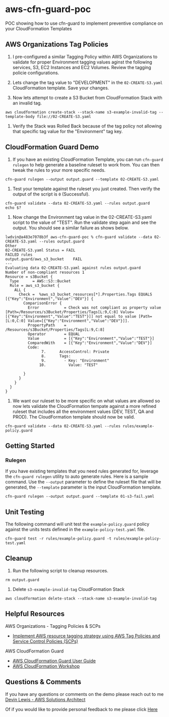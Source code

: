 # aws-cfn-guard-poc
POC showing how to use cfn-guard to implement preventive compliance on your CloudFormation Templates

## AWS Organizations Tag Policies
1. I pre-configured a similar Tagging Policy within AWS Organizations to validate for proper Environment tagging values aginst the following services, S3, EC2 Instances and EC2 Volumes. Review the tagging policie configurations.

1. Lets change the tag value to "DEVELOPMENT" in the `02-CREATE-S3.yaml` CloudFormation template.  Save  your changes.

1. Now lets attempt to create a S3 Bucket from CloudFormation Stack with an invalid tag.
```
aws cloudformation create-stack --stack-name s3-example-invalid-tag --template-body file://02-CREATE-S3.yaml
```
1. Verify the Stack was Rolled Back because of the tag policy not allowing that specific tag value for the "Environment" tag key.


## CloudFormation Guard Demo
1. If you have an existing CloudFormation Template, you can run `cfn-guard rulegen` to help generate a baseline ruleset to work from.  You can then tweak the rules to your more specific needs.
```
cfn-guard rulegen --output output.guard --template 02-CREATE-S3.yaml
```
1. Test your template against the ruleset you just created. Then verify the output of the script is `0` (Successful).
```
cfn-guard validate --data 02-CREATE-S3.yaml --rules output.guard
echo $?
```
1. Now change the Environment tag value in the 02-CREATE-S3.yaml script to the value of "TEST".  Run the validate step again and see the output.  You should see a similar failure as shows below.
```
lwdvin@a483e7078b3f aws-cfn-guard-poc % cfn-guard validate --data 02-CREATE-S3.yaml --rules output.guard
Other
02-CREATE-S3.yaml Status = FAIL
FAILED rules
output.guard/aws_s3_bucket    FAIL
---
Evaluating data 02-CREATE-S3.yaml against rules output.guard
Number of non-compliant resources 1
Resource = s3Bucket {
  Type      = AWS::S3::Bucket
  Rule = aws_s3_bucket {
    ALL {
      Check =  %aws_s3_bucket_resources[*].Properties.Tags EQUALS  [{"Key":"Environment","Value":"DEV"}] {
        ComparisonError {
          Error           = Check was not compliant as property value [Path=/Resources/s3Bucket/Properties/Tags[L:9,C:8] Value=[{"Key":"Environment","Value":"TEST"}]] not equal to value [Path=[L:0,C:0] Value=[{"Key":"Environment","Value":"DEV"}]].
          PropertyPath    = /Resources/s3Bucket/Properties/Tags[L:9,C:8]
          Operator        = EQUAL
          Value           = [{"Key":"Environment","Value":"TEST"}]
          ComparedWith    = [{"Key":"Environment","Value":"DEV"}]
          Code:
                7.      AccessControl: Private
                8.      Tags: 
                9.        - Key: "Environment"
               10.          Value: "TEST"

        }
      }
    }
  }
}
```
1. We want our ruleset to be more specific on what values are allowed so now lets validate the CloudFormation tempate against a more refined ruleset that includes all the environment values (DEV, TEST, QA and PROD).  The CloudFormation template should now be valid.
```
cfn-guard validate --data 02-CREATE-S3.yaml --rules rules/example-policy.guard
```




## Getting Started
### Rulegen
If you have existing templates that you need rules generated for, leverage the `cfn-guard rulegen` utility to auto generate rules.  Here is a sample command.  Use the `--output` parameter to define the ruleset file that will be generated, the `--template` parameter is the input CloudFormation template.
```
cfn-guard rulegen --output output.guard --template 01-s3-fail.yaml
```

## Unit Testing
The following command will unit test the `example-policy.guard` policy against the units tests defined in the `example-policy-test.yaml` file.
```
cfn-guard test -r rules/example-policy.guard -t rules/example-policy-test.yaml
```

## Cleanup
1. Run the following script to cleanup resources.
```
rm output.guard
```

1. Delete `s3-example-invalid-tag` CloudFormation Stack
```
aws cloudformation delete-stack --stack-name s3-example-invalid-tag
```

## Helpful Resources
AWS Organizations - Tagging Policies & SCPs
* [Implement AWS resource tagging strategy using AWS Tag Policies and Service Control Policies (SCPs)](https://aws.amazon.com/blogs/mt/implement-aws-resource-tagging-strategy-using-aws-tag-policies-and-service-control-policies-scps/)

AWS CloudFormation Guard
* [AWS CloudFormation Guard User Guide](https://docs.aws.amazon.com/cfn-guard/latest/ug/what-is-guard.html)
* [AWS CloudFormation Workshop](https://catalog.workshops.aws/cfn101/en-US)


## Questions & Comments
If you have any questions or comments on the demo please reach out to me [Devin Lewis - AWS Solutions Architect](mailto:lwdvin@amazon.com?subject=AWS%2FCloudFormation%20Guard%20Demo%20%28aws-cfn-guard-poc%29)

Of if you would like to provide personal feedback to me please click [Here](https://feedback.aws.amazon.com/?ea=lwdvin&fn=Devin&ln=Lewis)